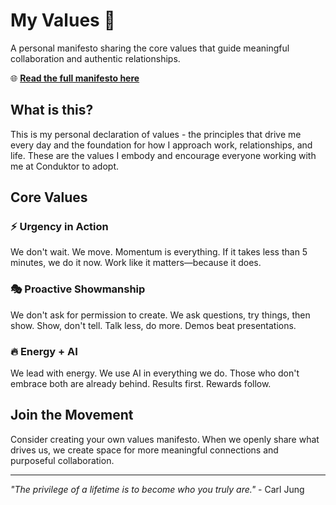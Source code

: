 # My Values 🌟

A personal manifesto sharing the core values that guide meaningful collaboration and authentic relationships.

🌐 **[Read the full manifesto here](https://sderosiaux.github.io/my-values/)**

## What is this?

This is my personal declaration of values - the principles that drive me every day and the foundation for how I approach work, relationships, and life. These are the values I embody and encourage everyone working with me at Conduktor to adopt.

## Core Values

### ⚡ **Urgency in Action**
We don't wait. We move. Momentum is everything. If it takes less than 5 minutes, we do it now. Work like it matters—because it does.

### 🎭 **Proactive Showmanship**
We don't ask for permission to create. We ask questions, try things, then show. Show, don't tell. Talk less, do more. Demos beat presentations.

### 🔥 **Energy + AI**
We lead with energy. We use AI in everything we do. Those who don't embrace both are already behind. Results first. Rewards follow.

## Join the Movement

Consider creating your own values manifesto. When we openly share what drives us, we create space for more meaningful connections and purposeful collaboration.

---

*"The privilege of a lifetime is to become who you truly are."* - Carl Jung